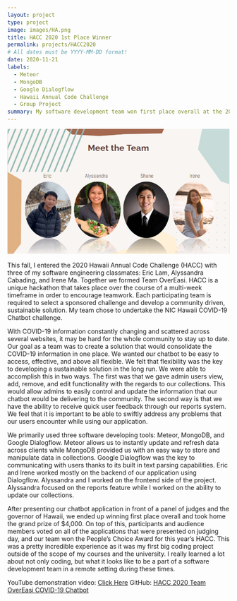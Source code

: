 ```yaml
---
layout: project
type: project
image: images/HA.png
title: HACC 2020 1st Place Winner
permalink: projects/HACC2020
# All dates must be YYYY-MM-DD format!
date: 2020-11-21
labels:
  - Meteor
  - MongoDB
  - Google Dialogflow
  - Hawaii Annual Code Challenge
  - Group Project
summary: My software development team won first place overall at the 2020 Hawaii Annual Code Challenge for our COVID-19 chatbot.
---
```


<img class="ui medium right floated rounded image" src="../images/OverEasi.png">

This fall, I entered the 2020 Hawaii Annual Code Challenge (HACC) with three of my software engineering classmates: Eric Lam, Alyssandra Cabading, and Irene Ma. Together we formed Team OverEasi. HACC is a unique hackathon that takes place over the course of a multi-week timeframe in order to encourage teamwork. Each participating team is required to select a sponsored challenge and develop a community driven, sustainable solution. My team chose to undertake the NIC Hawaii COVID-19 Chatbot challenge.

With COVID-19 information constantly changing and scattered across several websites, it may be hard for the whole community to stay up to date. Our goal as a team was to create a solution that would consolidate the COVID-19 information in one place. We wanted our chatbot to be easy to access, effective, and above all flexible. We felt that flexibility was the key to developing a sustainable solution in the long run. We were able to accomplish this in two ways. The first was that we gave admin users view, add, remove, and edit functionality with the regards to our collections. This would allow admins to easily control and update the information that our chatbot would be delivering to the community. The second way is that we have the ability to receive quick user feedback through our reports system. We feel that it is important to be able to swiftly address any problems that our users encounter while using our application. 

We primarily used three software developing tools: Meteor, MongoDB, and Google Dialogflow. Meteor allows us to instantly update and refresh data across clients while MongoDB provided us with an easy way to store and manipulate data in collections. Google Dialogflow was the key to communicating with users thanks to its built in text parsing capabilities. Eric and Irene worked mostly on the backend of our application using Dialogflow. Alyssandra and I worked on the frontend side of the project. Alyssandra focused on the reports feature while I worked on the ability to update our collections.

After presenting our chatbot application in front of a panel of judges and the governor of Hawaii, we ended up winning first place overall and took home the grand prize of $4,000. On top of this, participants and audience members voted on all of the applications that were presented on judging day, and our team won the People’s Choice Award for this year’s HACC. This was a pretty incredible experience as it was my first big coding project outside of the scope of my courses and the university. I really learned a lot about not only coding, but what it looks like to be a part of a software development team in a remote setting during these times. 

YouTube demonstration video: <a href="https://youtu.be/_rw8uz4mLBo">Click Here</a>
GitHub: <a href="https://github.com/HACC2020/OverEasi"><i class="large github icon"></i>HACC 2020 Team OverEasi COVID-19 Chatbot</a>
